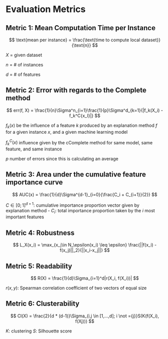 # **Evaluation Metrics**

## **Metric 1: Mean Computation Time per Instance**

$$
\text{mean per instance} = \frac{\text{time to compute local dataset}}{\text{n}}
$$

$X$ = given dataset

$n$ = # of instances

$d$ = # of features



## **Metric 2: Error with regards to the Complete method**

$$
err(f, X) = \frac{1}{n}\Sigma^n_{i=1}\frac{1}{p}\Sigma^d_{k=1}{|f_k(X_i) - f_k^C{x_I}|}
$$

$f_k(x)$ be the influence of a feature $k$ produced by an explanation method $f$ for a given instance $x$, and a given machine learning model

$f_k^C(x)$ influence given by the cComplete method for same model, same feature, and same instance

$p$ number of errors since this is calculating an average

## **Metric 3: Area under the cumulative feature importance curve**

$$
AUC(x) = \frac{1}{d}\Sigma^{d-1}_{i=0}{\frac{C_i + C_{i+1}}{2}}
$$

$C \in [0; 1]^{d+1}$: cumulative importance proportion vector given by explanation method
    - $C_i$: total importance proportion taken by the $i$ most important features


## **Metric 4: Robustness**

$$
L_X(x_i) = \max_{x_j\in N_\epsilon(x_i) \leq \epsilon} \frac{||f(x_i) - f(x_j)||_2}{||x_i-x_j||}
$$

## **Metric 5: Readability**

$$
R(X) = \frac{1}{d}\Sigma_{i=1}^d|r(X_i, f(X_i))|
$$

$r(x, y)$: Spearman correlation coefficient of two vectors of equal size

## **Metric 6: Clusterability**

$$
Cl(X) = \frac{2}{d * (d-1)}\Sigma_{i,j \in [1,...,d]; i \not ={j}}S(K(f(X_i), f(Xj)))
$$

$K$: clustering
$S$: Silhouette score